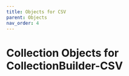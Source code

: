 ```yaml
---
title: Objects for CSV
parent: Objects
nav_order: 4
---
```


# Collection Objects for CollectionBuilder-CSV


